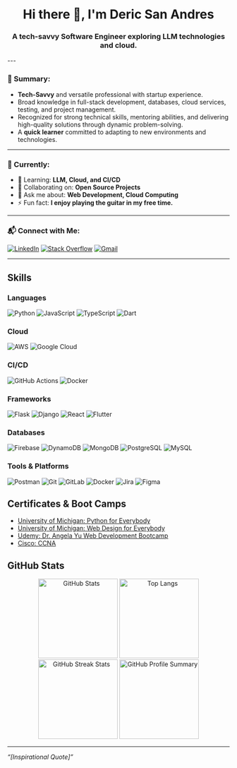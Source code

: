 <h1 align="center">Hi there 👋, I'm Deric San Andres</h1>
<h3 align="center">A tech-savvy Software Engineer exploring LLM technologies and cloud.</h3>
---

### 🌟 Summary:
- **Tech-Savvy** and versatile professional with startup experience.
- Broad knowledge in full-stack development, databases, cloud services, testing, and project management.
- Recognized for strong technical skills, mentoring abilities, and delivering high-quality solutions through dynamic problem-solving.
- A **quick learner** committed to adapting to new environments and technologies.

---

### 🔭 Currently:
- 🌱 Learning: **LLM, Cloud, and CI/CD**
- 👯 Collaborating on: **Open Source Projects**
- 💬 Ask me about: **Web Development, Cloud Computing**
- ⚡ Fun fact: **I enjoy playing the guitar in my free time.**

---

### 📬 Connect with Me:

[![LinkedIn](https://img.shields.io/badge/-LinkedIn-0A66C2?style=for-the-badge&logo=linkedin&logoColor=white)](https://www.linkedin.com/feed/)
[![Stack Overflow](https://img.shields.io/badge/-Stack%20Overflow-F58025?style=for-the-badge&logo=stackoverflow&logoColor=white)](https://stackoverflow.com/users/22008152/deric-san-andres)
[![Gmail](https://img.shields.io/badge/-Gmail-D14836?style=for-the-badge&logo=gmail&logoColor=white)](mailto:dercsanandres@gmail.com)

---

## Skills

### Languages
![Python](https://img.shields.io/badge/-Python-3776AB?style=for-the-badge&logo=python&logoColor=white)
![JavaScript](https://img.shields.io/badge/-JavaScript-F7DF1E?style=for-the-badge&logo=javascript&logoColor=black)
![TypeScript](https://img.shields.io/badge/-TypeScript-3178C6?style=for-the-badge&logo=typescript&logoColor=white)
![Dart](https://img.shields.io/badge/-Dart-0175C2?style=for-the-badge&logo=dart&logoColor=white)

### Cloud
![AWS](https://img.shields.io/badge/-AWS-232F3E?style=for-the-badge&logo=amazon-aws&logoColor=white)
![Google Cloud](https://img.shields.io/badge/-Google%20Cloud-4285F4?style=for-the-badge&logo=google-cloud&logoColor=white)

### CI/CD
![GitHub Actions](https://img.shields.io/badge/-GitHub%20Actions-2088FF?style=for-the-badge&logo=github-actions&logoColor=white)
![Docker](https://img.shields.io/badge/-Docker-2496ED?style=for-the-badge&logo=docker&logoColor=white)

### Frameworks
![Flask](https://img.shields.io/badge/-Flask-000000?style=for-the-badge&logo=flask&logoColor=white)
![Django](https://img.shields.io/badge/-Django-092E20?style=for-the-badge&logo=django&logoColor=white)
![React](https://img.shields.io/badge/-React-61DAFB?style=for-the-badge&logo=react&logoColor=black)
![Flutter](https://img.shields.io/badge/-Flutter-02569B?style=for-the-badge&logo=flutter&logoColor=white)

### Databases
![Firebase](https://img.shields.io/badge/-Firebase-FFCA28?style=for-the-badge&logo=firebase&logoColor=black)
![DynamoDB](https://img.shields.io/badge/-DynamoDB-4053D6?style=for-the-badge&logo=amazon-dynamodb&logoColor=white)
![MongoDB](https://img.shields.io/badge/-MongoDB-47A248?style=for-the-badge&logo=mongodb&logoColor=white)
![PostgreSQL](https://img.shields.io/badge/-PostgreSQL-336791?style=for-the-badge&logo=postgresql&logoColor=white)
![MySQL](https://img.shields.io/badge/-MySQL-4479A1?style=for-the-badge&logo=mysql&logoColor=white)

### Tools & Platforms
![Postman](https://img.shields.io/badge/-Postman-FF6C37?style=for-the-badge&logo=postman&logoColor=white)
![Git](https://img.shields.io/badge/-Git-F05032?style=for-the-badge&logo=git&logoColor=white)
![GitLab](https://img.shields.io/badge/-GitLab-FC6D26?style=for-the-badge&logo=gitlab&logoColor=white)
![Docker](https://img.shields.io/badge/-Docker-2496ED?style=for-the-badge&logo=docker&logoColor=white)
![Jira](https://img.shields.io/badge/-Jira-0052CC?style=for-the-badge&logo=jira&logoColor=white)
![Figma](https://img.shields.io/badge/-Figma-F24E1E?style=for-the-badge&logo=figma&logoColor=white)

## Certificates & Boot Camps

- [University of Michigan: Python for Everybody](https://www.coursera.org/account/accomplishments/specialization/P97MYJ69TEUF?utm_source=link&utm_medium=certificate&utm_content=cert_image&utm_campaign=pdf_header_button&utm_product=s12n)
- [University of Michigan: Web Design for Everybody](https://www.coursera.org/account/accomplishments/specialization/certificate/DYABNHZ6XWR7)
- [Udemy: Dr. Angela Yu Web Development Bootcamp](https://www.udemy.com/certificate/UC-7950c2ac-9f73-435d-87b1-48507c14268f/)
- [Cisco: CCNA](https://www.credly.com/badges/afb0d6ff-483a-489b-834e-2b5cbc5e4ae0/public_url)

## GitHub Stats

<div align="center">
  <img src="https://github-readme-stats.vercel.app/api?username=dericsadrs&show_icons=true&theme=radical" alt="GitHub Stats" height="180px" />
  <img src="https://github-readme-stats.vercel.app/api/top-langs/?username=dericsadrs&layout=compact&theme=radical" alt="Top Langs" height="180px" />
</div>
<div align="center">
  <img src="https://github-readme-streak-stats.herokuapp.com/?user=dericsadrs&theme=radical" alt="GitHub Streak Stats" height="180px" />
  <img src="https://github-profile-summary-cards.vercel.app/api/cards/profile-details?username=dericsadrs&theme=radical" alt="GitHub Profile Summary" height="180px" />
</div>

---

_“[Inspirational Quote]”_
